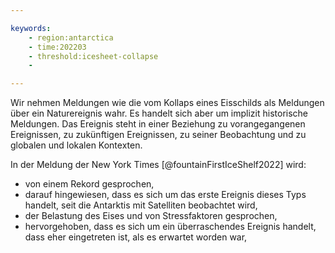 ```yaml
---

keywords: 
    - region:antarctica
    - time:202203
    - threshold:icesheet-collapse
    - 

---
```



Wir nehmen Meldungen wie die vom Kollaps eines Eisschilds als Meldungen über ein Naturereignis wahr. Es handelt sich aber um implizit historische Meldungen. Das Ereignis steht in einer Beziehung zu vorangegangenen Ereignissen, zu zukünftigen Ereignissen, zu seiner Beobachtung und zu globalen und lokalen Kontexten. 

In der Meldung der New York Times [@fountainFirstIceShelf2022] wird:

- von einem Rekord gesprochen,
- darauf hingewiesen, dass es sich um das erste Ereignis dieses Typs handelt, seit die Antarktis mit Satelliten beobachtet wird, 
- der Belastung des Eises und von Stressfaktoren gesprochen,
- hervorgehoben, dass es sich um ein überraschendes Ereignis handelt, dass eher eingetreten ist, als es erwartet worden war,

